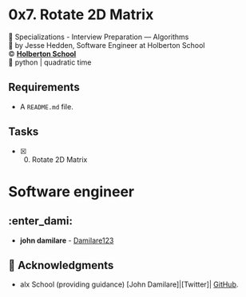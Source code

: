 # 0x7. Rotate 2D Matrix
:open_file_folder: Specializations - Interview Preparation ― Algorithms  
:bust_in_silhouette: by Jesse Hedden, Software Engineer at Holberton School  
:copyright: **[Holberton School](https://www.holbertonschool.com/)**  
:bookmark: python | quadratic time

## Requirements
* A ```README.md``` file.

## Tasks
* [x] 0. Rotate 2D Matrix

# Software engineer
## :enter_dami: 
* **john damilare** - [Damilare123](https://github.com/Damilare123)

## :mega: Acknowledgments

* alx School (providing guidance)
[John Damilare]|[Twitter]| [GitHub](https://github.com/Damilare123).
